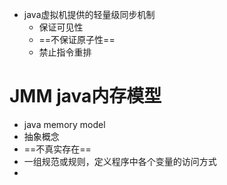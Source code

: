 - java虚拟机提供的轻量级同步机制
  - 保证可见性
  - ==不保证原子性==
  - 禁止指令重排



# JMM java内存模型

- java memory model
- 抽象概念
- ==不真实存在==
- 一组规范或规则，定义程序中各个变量的访问方式
- 